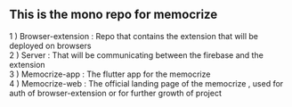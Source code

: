 ## This is the mono repo for memocrize

1 ) Browser-extension : Repo that contains the extension that will be deployed on browsers  
2 ) Server : That will be communicating between the firebase and the extension  
3 ) Memocrize-app : The flutter app for the memocrize  
4 ) Memocrize-web : The official landing page of the memocrize , used for auth of browser-extension or for further growth of project  
